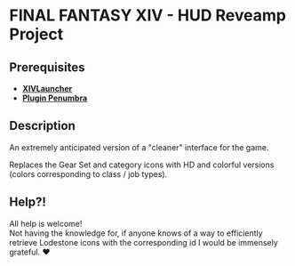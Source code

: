 # FINAL FANTASY XIV - HUD Reveamp Project

## Prerequisites
* **[XIVLauncher](https://github.com/goatcorp/FFXIVQuickLauncher "XIVLauncher")**
* **[Plugin Penumbra](https://github.com/xivdev/Penumbra "Plugin Penumbra")**

## Description
An extremely anticipated version of a "cleaner" interface for the game.

Replaces the Gear Set and category icons with HD and colorful versions (colors corresponding to class / job types).

## Help?!
All help is welcome!  
Not having the knowledge for, if anyone knows of a way to efficiently retrieve Lodestone icons with the corresponding id I would be immensely grateful. ♥
